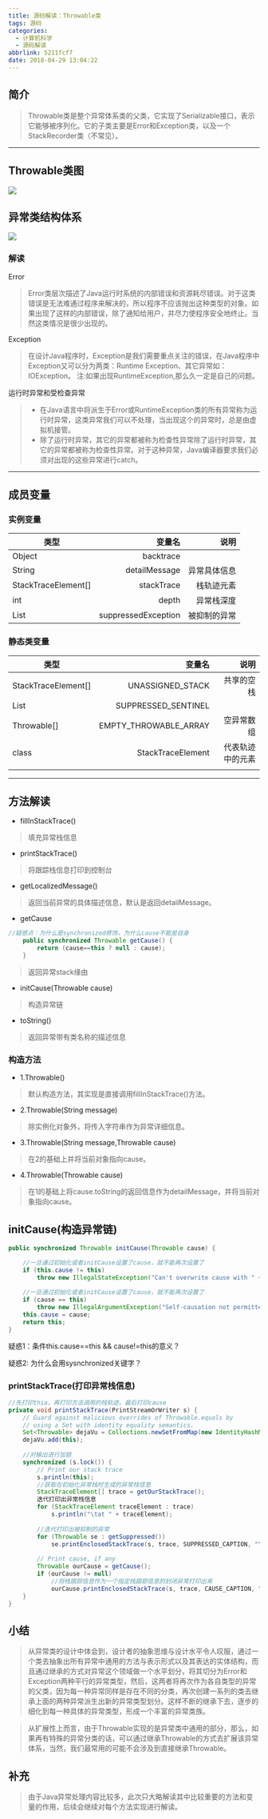 ```yaml
---
title: 源码解读：Throwable类
tags: 源码
categories:
  - 计算机科学
  - 源码解读
abbrlink: 5211fcf7
date: 2018-04-29 13:04:22
---
```


## 简介

> Throwable类是整个异常体系类的父类，它实现了Serializable接口，表示它能够被序列化。它的子类主要是Error和Exception类，以及一个StackRecorder类（不常见）。
---
<!--more-->

## Throwable类图

![](https://cdn.jsdelivr.net/gh/a347807131/cdn/images/20200118100858.png)

## 异常类结构体系

![](https://cdn.jsdelivr.net/gh/a347807131/cdn/images/20200118100927.png)
### 解读

Error
> Error类层次描述了Java运行时系统的内部错误和资源耗尽错误。对于这类错误是无法难通过程序来解决的，所以程序不应该抛出这种类型的对象。如果出现了这样的内部错误，除了通知给用户，并尽力使程序安全地终止。当然这类情况是很少出现的。

Exception
> 在设计Java程序时，Exception是我们需要重点关注的错误，在Java程序中Exception又可以分为两类：Runtime Exception、其它异常如：IOException。
注:如果出现RuntimeException,那么久一定是自己的问题。

运行时异常和受检查异常
> * 在Java语言中将派生于Error或RuntimeException类的所有异常称为运行时异常，这类异常我们可以不处理，当出现这个的异常时，总是由虚拟机接管。
> * 除了运行时异常，其它的异常都被称为检查性异常除了运行时异常，其它的异常都被称为检查性异常。对于这种异常，Java编译器要求我们必须对出现的这些异常进行catch。
-----------

## 成员变量

### 实例变量
|类型     |   变量名      | 说明 |
|----    |   ---------: |-----: |
|Object|backtrace||
|String|detailMessage|异常具体信息|
|StackTraceElement[]|stackTrace|栈轨迹元素|
|int|depth|异常栈深度|
|List<Throwable>|suppressedException|被抑制的异常|
### 静态类变量
|类型     |   变量名      | 说明 |
|----    |   ---------: |-----: |
|StackTraceElement[]|UNASSIGNED_STACK|共享的空栈|
|List<Throwable>|SUPPRESSED_SENTINEL||
|Throwable[]|EMPTY_THROWABLE_ARRAY|空异常数组|
|class|StackTraceElement|代表轨迹中的元素|
||||
---

## 方法解读

- fillInStackTrace()
> 填充异常栈信息

- printStackTrace()
> 将跟踪栈信息打印到控制台

- getLocalizedMessage()
> 返回当前异常的具体描述信息，默认是返回detailMessage。

- getCause
```java
//疑惑点：为什么是synchronized修饰，为什么cause不能是自身
    public synchronized Throwable getCause() {
        return (cause==this ? null : cause);
    }
```
> 返回异常stack缘由

- initCause(Throwable cause)
> 构造异常链

- toString()
> 返回异常带有类名称的描述信息

### 构造方法

- 1.Throwable()
> 默认构造方法，其实现是直接调用fillInStackTrace()方法。

- 2.Throwable(String message)
> 除实例化对象外，将传入字符串作为异常详细信息。

- 3.Throwable(String message,Throwable cause)
> 在2的基础上并将当前对象指向cause。

- 4.Throwable(Throwable cause)
> 在1的基础上将cause.toString的返回信息作为detailMessage，并将当前对象指向cause。

## initCause(构造异常链)

```java
public synchronized Throwable initCause(Throwable cause) {

    //一旦通过初始化或者initCause设置了cause，就不能再次设置了  
    if (this.cause != this)
        throw new IllegalStateException("Can't overwrite cause with " +Objects.toString(cause, "a null"), this);
        
    //一旦通过初始化或者initCause设置了cause，就不能再次设置了  
    if (cause == this)
        throw new IllegalArgumentException("Self-causation not permitted", this);
    this.cause = cause;
    return this;
}
```
疑惑1：条件this.cause==this && cause!=this的意义？

疑惑2: 为什么会用sysnchronized关键字？

### printStackTrace(打印异常栈信息)
```java
//先打印thia，再打印方法调用的栈轨迹，最后打印cause 
private void printStackTrace(PrintStreamOrWriter s) {
    // Guard against malicious overrides of Throwable.equals by
    // using a Set with identity equality semantics.
    Set<Throwable> dejaVu = Collections.newSetFromMap(new IdentityHashMap<>());
    dejaVu.add(this);
    
    //对输出进行加锁
    synchronized (s.lock()) {
        // Print our stack trace
        s.println(this);
        //获取在初始化异常栈时生成的异常栈信息
        StackTraceElement[] trace = getOurStackTrace();
        迭代打印出异常栈信息
        for (StackTraceElement traceElement : trace)
            s.println("\tat " + traceElement);
    
        //迭代打印出被抑制的异常
        for (Throwable se : getSuppressed())
            se.printEnclosedStackTrace(s, trace, SUPPRESSED_CAPTION, "\t", dejaVu);
    
        // Print cause, if any
        Throwable ourCause = getCause();
        if (ourCause != null)
            //将栈跟踪信息作为一个指定栈跟踪信息的封闭异常打印出来
            ourCause.printEnclosedStackTrace(s, trace, CAUSE_CAPTION, "", dejaVu);
    }
} 
```

## 小结

> 从异常类的设计中体会到，设计者的抽象思维与设计水平令人叹服，通过一个类去抽象出所有异常中通用的方法与表示形式以及其表达的实体结构，而且通过继承的方式对异常这个领域做一个水平划分，将其切分为Error和Exception两种平行的异常类型，然后，这两者将再次作为各自类型的异常的父类，因为每一种异常同样是存在不同的分类，再次创建一系列的类去继承上面的两种异常派生出新的异常类型划分。这样不断的继承下去，逐步的细化到每一种具体的异常类型，形成一个丰富的异常类族。

> 从扩展性上而言，由于Throwable实现的是异常类中通用的部分，那么，如果再有特殊的异常分类的话，可以通过继承Throwable的方式去扩展该异常体系，当然，我们最常用的可能不会涉及到直接继承Throwable。

## 补充
> 由于Java异常处理内容比较多，此次只大略解读其中比较重要的方法和变量的作用，后续会继续对每个方法实现进行解读。